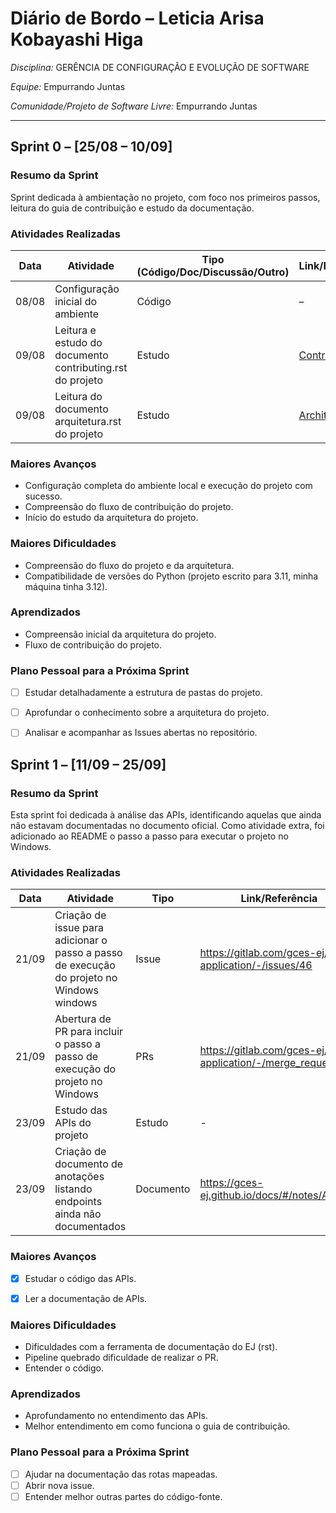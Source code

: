 # Diário de Bordo – Leticia Arisa Kobayashi Higa


*Disciplina:* GERÊNCIA DE CONFIGURAÇÃO E EVOLUÇÃO DE SOFTWARE

*Equipe:* Empurrando Juntas

*Comunidade/Projeto de Software Livre:* Empurrando Juntas

---

## Sprint 0 – \[25/08 – 10/09]

### Resumo da Sprint

Sprint dedicada à ambientação no projeto, com foco nos primeiros passos, leitura do guia de contribuição e estudo da documentação.

### Atividades Realizadas

| Data  | Atividade                                   | Tipo (Código/Doc/Discussão/Outro) | Link/Referência                                                                              | Status    |
|-------|---------------------------------------------|-----------------------------------|----------------------------------------------------------------------------------------------|-----------|
| 08/08 | Configuração inicial do ambiente            | Código                            | –                                                                                            | Concluído |
| 09/08 | Leitura e estudo do documento contributing.rst do projeto | Estudo                            | [Contributing.rst](https://gitlab.com/gces-ej/ej-application/-/blob/develop/docs/development-guides/pt-br/contributing.rst?ref_type=heads) | Concluído |
| 09/08 | Leitura do documento arquitetura.rst do projeto | Estudo                            | [Architecture.rst](https://gitlab.com/gces-ej/ej-application/-/blob/develop/docs/development-guides/pt-br/architecture.rst?ref_type=heads) | Concluído |

### Maiores Avanços

- Configuração completa do ambiente local e execução do projeto com sucesso.
- Compreensão do fluxo de contribuição do projeto.
- Início do estudo da arquitetura do projeto.

### Maiores Dificuldades

- Compreensão do fluxo do projeto e da arquitetura.
- Compatibilidade de versões do Python (projeto escrito para 3.11, minha máquina tinha 3.12).


### Aprendizados

- Compreensão inicial da arquitetura do projeto.
- Fluxo de contribuição do projeto.

### Plano Pessoal para a Próxima Sprint

- [ ] Estudar detalhadamente a estrutura de pastas do projeto.
- [ ] Aprofundar o conhecimento sobre a arquitetura do projeto.
- [ ] Analisar e acompanhar as Issues abertas no repositório.


## Sprint 1 – \[11/09 – 25/09]

### Resumo da Sprint

Esta sprint foi dedicada à análise das APIs, identificando aquelas que ainda não estavam documentadas no documento oficial. Como atividade extra, foi adicionado ao README o passo a passo para executar o projeto no Windows.

### Atividades Realizadas

| Data  | Atividade                                                          | Tipo    | Link/Referência                                                    | Status    |
|-------|--------------------------------------------------------------------|---------|--------------------------------------------------------------------|-----------|
| 21/09 | Criação de issue para adicionar o passo a passo de execução do projeto no Windows windows | Issue | https://gitlab.com/gces-ej/ej-application/-/issues/46   | Concluído |
| 21/09 | Abertura de PR para incluir o passo a passo de execução do projeto no Windows | PRs | https://gitlab.com/gces-ej/ej-application/-/merge_requests/26              | Concluído |
| 23/09 | Estudo das APIs do projeto | Estudo  |      -        | Concluído |
| 23/09 | Criação de documento de anotações listando endpoints ainda não documentados  | Documento | https://gces-ej.github.io/docs/#/notes/APIs | Concluído |

### Maiores Avanços

- [x] Estudar o código das APIs.
- [x] Ler a documentação de APIs.


### Maiores Dificuldades

* Dificuldades com a ferramenta de documentação do EJ (rst).
* Pipeline quebrado dificuldade de realizar o PR.
* Entender o código.

### Aprendizados

* Aprofundamento no entendimento das APIs.
* Melhor entendimento em como funciona o guia de contribuição.

### Plano Pessoal para a Próxima Sprint

* [ ] Ajudar na documentação das rotas mapeadas.
* [ ] Abrir nova issue.
* [ ] Entender melhor outras partes do código-fonte.
